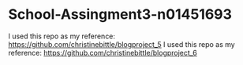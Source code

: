 # School-Assingment3-n01451693
I used this repo as my reference: https://github.com/christinebittle/blogproject_5
I used this repo as my reference: https://github.com/christinebittle/blogproject_6
